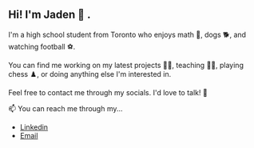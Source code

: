## Hi! I'm Jaden 👋 **.**
I'm a high school student from Toronto who enjoys math 📝, dogs 🐕, and watching football ⚽.

You can find me working on my latest projects 👨‍💻, teaching 👨‍🏫, playing chess ♟️, or doing anything else I'm interested in.

Feel free to contact me through my socials. I'd love to talk! 💬

📫 You can reach me through my...
- [Linkedin](https://www.linkedin.com/in/jaehyeongpark)
- [Email](mailto:jaehyeongpark06@gmail.com)

<!--
**JaehyeongPark06/JaehyeongPark06** is a ✨ _special_ ✨ repository because its `README.md` (this file) appears on your GitHub profile.

Here are some ideas to get you started:

- 🔭 I’m currently working on ...
- 🌱 I’m currently learning ...
- 👯 I’m looking to collaborate on ...
- 🤔 I’m looking for help with ...
- 💬 Ask me about ...
- 📫 How to reach me: ...
- 😄 Pronouns: ...
- ⚡ Fun fact: ...
-->
